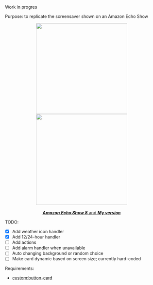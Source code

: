 Work in progres

Purpose: to replicate the screensaver shown on an Amazon Echo Show
<p align="center">
  <img src="https://user-images.githubusercontent.com/67642332/296517979-5e158acc-8ff1-41bc-b666-0e7e274a86fb.jpg" width=300px /> 
  <img src="https://github-production-user-asset-6210df.s3.amazonaws.com/67642332/296619796-d80de02a-3d6c-4ba3-ac6c-0a151e9de5a9.png" width=300px /><br>
<br>
<ins><b><i> Amazon Echo Show 8</i></b> and <b><i>My version</i></b></ins>
</p>

TODO:
- [x] Add weather icon handler
- [x] Add 12/24-hour handler
- [ ] Add actions
- [ ] Add alarm handler when unavailable
- [ ] Auto changing background or random choice
- [ ] Make card dynamic based on screen size; currently hard-coded

Requirements:
- [custom:button-card](https://github.com/custom-cards/button-card)
